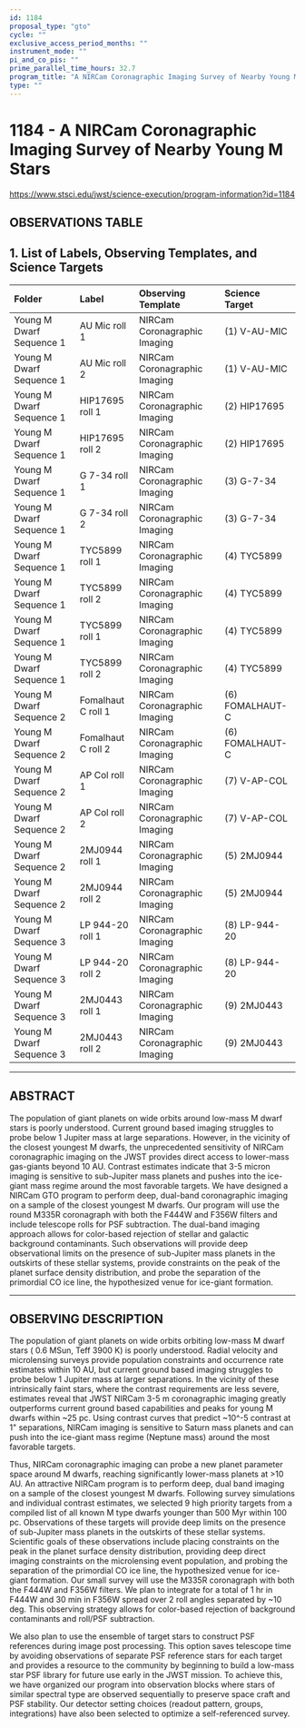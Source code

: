 ```yaml
---
id: 1184
proposal_type: "gto"
cycle: ""
exclusive_access_period_months: ""
instrument_mode: ""
pi_and_co_pis: ""
prime_parallel_time_hours: 32.7
program_title: "A NIRCam Coronagraphic Imaging Survey of Nearby Young M Stars"
type: ""
---
```

# 1184 - A NIRCam Coronagraphic Imaging Survey of Nearby Young M Stars
https://www.stsci.edu/jwst/science-execution/program-information?id=1184
## OBSERVATIONS TABLE
## 1. List of Labels, Observing Templates, and Science Targets

| Folder                     | Label                     | Observing Template                | Science Target          |
| :------------------------- | :------------------------ | :-------------------------------- | :---------------------- |
| Young M Dwarf Sequence 1   | AU Mic roll 1             | NIRCam Coronagraphic Imaging      | (1) V-AU-MIC            |
| Young M Dwarf Sequence 1   | AU Mic roll 2             | NIRCam Coronagraphic Imaging      | (1) V-AU-MIC            |
| Young M Dwarf Sequence 1   | HIP17695 roll 1           | NIRCam Coronagraphic Imaging      | (2) HIP17695            |
| Young M Dwarf Sequence 1   | HIP17695 roll 2           | NIRCam Coronagraphic Imaging      | (2) HIP17695            |
| Young M Dwarf Sequence 1   | G 7-34 roll 1             | NIRCam Coronagraphic Imaging      | (3) G-7-34              |
| Young M Dwarf Sequence 1   | G 7-34 roll 2             | NIRCam Coronagraphic Imaging      | (3) G-7-34              |
| Young M Dwarf Sequence 1   | TYC5899 roll 1            | NIRCam Coronagraphic Imaging      | (4) TYC5899             |
| Young M Dwarf Sequence 1   | TYC5899 roll 2            | NIRCam Coronagraphic Imaging      | (4) TYC5899             |
| Young M Dwarf Sequence 1   | TYC5899 roll 1            | NIRCam Coronagraphic Imaging      | (4) TYC5899             |
| Young M Dwarf Sequence 1   | TYC5899 roll 2            | NIRCam Coronagraphic Imaging      | (4) TYC5899             |
| Young M Dwarf Sequence 2   | Fomalhaut C roll 1        | NIRCam Coronagraphic Imaging      | (6) FOMALHAUT-C         |
| Young M Dwarf Sequence 2   | Fomalhaut C roll 2        | NIRCam Coronagraphic Imaging      | (6) FOMALHAUT-C         |
| Young M Dwarf Sequence 2   | AP Col roll 1             | NIRCam Coronagraphic Imaging      | (7) V-AP-COL            |
| Young M Dwarf Sequence 2   | AP Col roll 2             | NIRCam Coronagraphic Imaging      | (7) V-AP-COL            |
| Young M Dwarf Sequence 2   | 2MJ0944 roll 1            | NIRCam Coronagraphic Imaging      | (5) 2MJ0944             |
| Young M Dwarf Sequence 2   | 2MJ0944 roll 2            | NIRCam Coronagraphic Imaging      | (5) 2MJ0944             |
| Young M Dwarf Sequence 3   | LP 944-20 roll 1          | NIRCam Coronagraphic Imaging      | (8) LP-944-20           |
| Young M Dwarf Sequence 3   | LP 944-20 roll 2          | NIRCam Coronagraphic Imaging      | (8) LP-944-20           |
| Young M Dwarf Sequence 3   | 2MJ0443 roll 1            | NIRCam Coronagraphic Imaging      | (9) 2MJ0443             |
| Young M Dwarf Sequence 3   | 2MJ0443 roll 2            | NIRCam Coronagraphic Imaging      | (9) 2MJ0443             |

---

## ABSTRACT

The population of giant planets on wide orbits around low-mass M dwarf stars is poorly understood. Current ground based imaging struggles to probe below 1 Jupiter mass at large separations. However, in the vicinity of the closest youngest M dwarfs, the unprecedented sensitivity of NIRCam coronagraphic imaging on the JWST provides direct access to lower-mass gas-giants beyond 10 AU. Contrast estimates indicate that 3-5 micron imaging is sensitive to sub-Jupiter mass planets and pushes into the ice-giant mass regime around the most favorable targets. We have designed a NIRCam GTO program to perform deep, dual-band coronagraphic imaging on a sample of the closest youngest M dwarfs. Our program will use the round M335R coronagraph with both the F444W and F356W filters and include telescope rolls for PSF subtraction. The dual-band imaging approach allows for color-based rejection of stellar and galactic background contaminants. Such observations will provide deep observational limits on the presence of sub-Jupiter mass planets in the outskirts of these stellar systems, provide constraints on the peak of the planet surface density distribution, and probe the separation of the primordial CO ice line, the hypothesized venue for ice-giant formation.

---

## OBSERVING DESCRIPTION

The population of giant planets on wide orbits orbiting low-mass M dwarf stars ( 0.6 MSun, Teff 3900 K) is poorly understood. Radial velocity and microlensing surveys provide population constraints and occurrence rate estimates within 10 AU, but current ground based imaging struggles to probe below 1 Jupiter mass at larger separations. In the vicinity of these intrinsically faint stars, where the contrast requirements are less severe, estimates reveal that JWST NIRCam 3-5 m coronagraphic imaging greatly outperforms current ground based capabilities and peaks for young M dwarfs within ~25 pc. Using contrast curves that predict ~10^-5 contrast at 1" separations, NIRCam imaging is sensitive to Saturn mass planets and can push into the ice-giant mass regime (Neptune mass) around the most favorable targets.

Thus, NIRCam coronagraphic imaging can probe a new planet parameter space around M dwarfs, reaching significantly lower-mass planets at >10 AU. An attractive NIRCam program is to perform deep, dual band imaging on a sample of the closest youngest M dwarfs. Following survey simulations and individual contrast estimates, we selected 9 high priority targets from a compiled list of all known M type dwarfs younger than 500 Myr within 100 pc. Observations of these targets will provide deep limits on the presence of sub-Jupiter mass planets in the outskirts of these stellar systems. Scientific goals of these observations include placing constraints on the peak in the planet surface density distribution, providing deep direct imaging constraints on the microlensing event population, and probing the separation of the primordial CO ice line, the hypothesized venue for ice-giant formation. Our small survey will use the M335R coronagraph with both the F444W and F356W filters. We plan to integrate for a total of 1 hr in F444W and 30 min in F356W spread over 2 roll angles separated by ~10 deg. This observing strategy allows for color-based rejection of background contaminants and roll/PSF subtraction.

We also plan to use the ensemble of target stars to construct PSF references during image post processing. This option saves telescope time by avoiding observations of separate PSF reference stars for each target and provides a resource to the community by beginning to build a low-mass star PSF library for future use early in the JWST mission. To achieve this, we have organized our program into observation blocks where stars of similar spectral type are observed sequentially to preserve space craft and PSF stability. Our detector setting choices (readout pattern, groups, integrations) have also been selected to optimize a self-referenced survey.